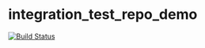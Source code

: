 # integration_test_repo_demo

[![Build Status](https://travis-ci.com/engtzewee/integration_test_repo_demo.svg?branch=master)](https://travis-ci.com/engtzewee/integration_test_repo_demo)
